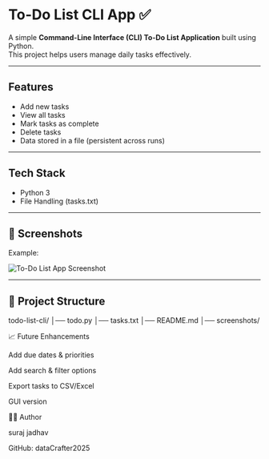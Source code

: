 # To-Do List CLI App ✅

A simple **Command-Line Interface (CLI) To-Do List Application** built using Python.  
This project helps users manage daily tasks effectively.

---

##  Features
- Add new tasks  
- View all tasks  
- Mark tasks as complete  
- Delete tasks  
- Data stored in a file (persistent across runs)

---

##  Tech Stack
- Python 3  
- File Handling (tasks.txt)

---

## 📸 Screenshots


Example:

![To-Do List App Screenshot](screenshots/todo1.png)

---

## 📂 Project Structure

todo-list-cli/
│── todo.py
│── tasks.txt
│── README.md
│── screenshots/





📈 Future Enhancements

Add due dates & priorities

Add search & filter options

Export tasks to CSV/Excel

GUI version




👨‍💻 Author

suraj jadhav

GitHub: dataCrafter2025


